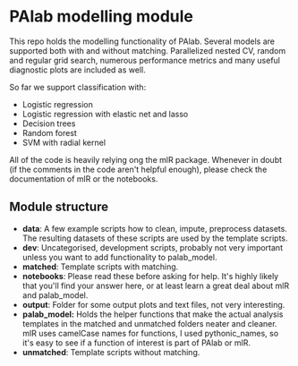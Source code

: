 # PAlab modelling module

This repo holds the modelling functionality of PAlab. Several models are supported both with and without matching. Parallelized nested CV, random and regular grid search, numerous performance metrics and many useful diagnostic plots are included as well.

So far we support classification with:
* Logistic regression
* Logistic regression with elastic net and lasso
* Decision trees
* Random forest
* SVM with radial kernel

All of the code is heavily relying ong the mlR package. Whenever in doubt (if the comments in the code aren't helpful enough), please check the documentation of mlR or the notebooks. 

## Module structure

* __data__: A few example scripts how to clean, impute, preprocess datasets. The resulting datasets of these scripts are used by the template scripts.
* __dev__: Uncategorised, development scripts, probably not very important unless you want to add functionality to palab_model.
* __matched__: Template scripts with matching.
* __notebooks__: Please read these before asking for help. It's highly likely that you'll find your answer here, or at least learn a great deal about mlR and palab_model.
* __output__: Folder for some output plots and text files, not very interesting.
* __palab_model:__ Holds the helper functions that make the actual analysis templates in the matched and unmatched folders neater and cleaner. mlR uses camelCase names for functions, I used pythonic_names, so it's easy to see if a function of interest is part of PAlab or mlR.
* __unmatched__: Template scripts without matching.
